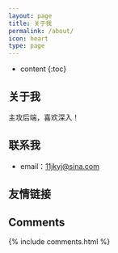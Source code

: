 ```yaml
---
layout: page
title: 关于我
permalink: /about/
icon: heart
type: page
---
```


* content
{:toc}

## 关于我

主攻后端，喜欢深入！

## 联系我
* email：11jkyj@sina.com

## 友情链接

## Comments

{% include comments.html %}
